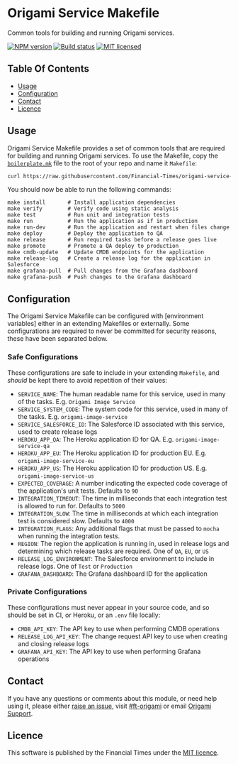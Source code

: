 
Origami Service Makefile
========================

Common tools for building and running Origami services.

[![NPM version](https://img.shields.io/npm/v/@financial-times/origami-service-makefile.svg)](https://www.npmjs.com/package/@financial-times/origami-service-makefile)
[![Build status](https://img.shields.io/circleci/project/Financial-Times/origami-service-makefile.svg)](https://circleci.com/gh/Financial-Times/origami-service-makefile)
[![MIT licensed](https://img.shields.io/badge/license-MIT-blue.svg)][license]


Table Of Contents
-----------------

  - [Usage](#usage)
  - [Configuration](#configuration)
  - [Contact](#contact)
  - [Licence](#licence)


Usage
-----

Origami Service Makefile provides a set of common tools that are required for building and running Origami services. To use the Makefile, copy the [`boilerplate.mk`](boilerplate.mk) file to the root of your repo and name it `Makefile`:

```sh
curl https://raw.githubusercontent.com/Financial-Times/origami-service-makefile/master/boilerplate.mk > Makefile
```

You should now be able to run the following commands:

```
make install       # Install application dependencies
make verify        # Verify code using static analysis
make test          # Run unit and integration tests
make run           # Run the application as if in production
make run-dev       # Run the application and restart when files change
make deploy        # Deploy the application to QA
make release       # Run required tasks before a release goes live
make promote       # Promote a QA deploy to production
make cmdb-update   # Update CMDB endpoints for the application
make release-log   # Create a release log for the application in Salesforce
make grafana-pull  # Pull changes from the Grafana dashboard
make grafana-push  # Push changes to the Grafana dashboard
```


Configuration
-------------

The Origami Service Makefile can be configured with [environment variables] either in an extending Makefiles or externally. Some configurations are required to never be committed for security reasons, these have been separated below.

### Safe Configurations

These configurations are safe to include in your extending `Makefile`, and _should_ be kept there to avoid repetition of their values:

  - `SERVICE_NAME`: The human readable name for this service, used in many of the tasks. E.g. `Origami Image Service`
  - `SERVICE_SYSTEM_CODE`: The system code for this service, used in many of the tasks. E.g. `origami-image-service`
  - `SERVICE_SALESFORCE_ID`: The Salesforce ID associated with this service, used to create release logs
  - `HEROKU_APP_QA`: The Heroku application ID for QA. E.g. `origami-image-service-qa`
  - `HEROKU_APP_EU`: The Heroku application ID for production EU. E.g. `origami-image-service-eu`
  - `HEROKU_APP_US`: The Heroku application ID for production US. E.g. `origami-image-service-us`
  - `EXPECTED_COVERAGE`: A number indicating the expected code coverage of the application's unit tests. Defaults to `90`
  - `INTEGRATION_TIMEOUT`: The time in milliseconds that each integration test is allowed to run for. Defaults to `5000`
  - `INTEGRATION_SLOW`: The time in milliseconds at which each integration test is considered slow. Defaults to `4000`
  - `INTEGRATION_FLAGS`: Any additional flags that must be passed to `mocha` when running the integration tests.
  - `REGION`: The region the application is running in, used in release logs and determining which release tasks are required. One of `QA`, `EU`, or `US`
  - `RELEASE_LOG_ENVIRONMENT`: The Salesforce environment to include in release logs. One of `Test` or `Production`
  - `GRAFANA_DASHBOARD`: The Grafana dashboard ID for the application

### Private Configurations

These configurations must never appear in your source code, and so should be set in CI, or Heroku, or an `.env` file locally:

  - `CMDB_API_KEY`: The API key to use when performing CMDB operations
  - `RELEASE_LOG_API_KEY`: The change request API key to use when creating and closing release logs
  - `GRAFANA_API_KEY`: The API key to use when performing Grafana operations


Contact
-------

If you have any questions or comments about this module, or need help using it, please either [raise an issue][issues], visit [#ft-origami] or email [Origami Support].


Licence
-------

This software is published by the Financial Times under the [MIT licence][license].



[#ft-origami]: https://financialtimes.slack.com/messages/ft-origami/
[issues]: https://github.com/Financial-Times/origami-service-makefile/issues
[license]: http://opensource.org/licenses/MIT
[origami support]: mailto:origami-support@ft.com
